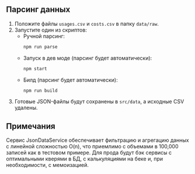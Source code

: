 ## Парсинг данных

1. Положите файлы `usages.csv` и `costs.csv` в папку `data/raw`.
2. Запустите один из скриптов:
   - Ручной парсинг:
     ```bash
     npm run parse
     ```
   - Запуск в дев моде (парсинг будет автоматически):
     ```bash
     npm start
     ```
   - Билд (парсинг будет автоматически):
     ```bash
     npm run build
     ```
3. Готовые JSON-файлы будут сохранены в `src/data`, а исходные CSV удалены.

## Примечания

Сервис JsonDataService обеспечивает фильтрацию и агрегацию данных с линейной сложностью O(n), что приемлимо с объемами в 100,000 записей как в тестовом примере. Для прода будут бэк сервисы с оптимальными кверями в БД, с калькуляциями на беке и, при необходимости, с мемоизацией.
